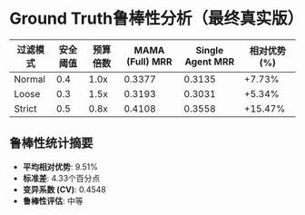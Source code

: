 # Ground Truth鲁棒性分析（最终真实版）

| 过滤模式 | 安全阈值 | 预算倍数 | MAMA (Full) MRR | Single Agent MRR | 相对优势 (%) |
|---|---|---|---|---|---|
| Normal | 0.4 | 1.0x | 0.3377 | 0.3135 | +7.73% |
| Loose | 0.3 | 1.5x | 0.3193 | 0.3031 | +5.34% |
| Strict | 0.5 | 0.8x | 0.4108 | 0.3558 | +15.47% |

## 鲁棒性统计摘要
- **平均相对优势**: 9.51%
- **标准差**: 4.33个百分点
- **变异系数 (CV)**: 0.4548
- **鲁棒性评估**: 中等

